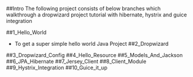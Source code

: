 ##Intro
The following project consists of below branches which walkthrough a dropwizard project tutorial with hibernate, hystrix and guice integration

##1_Hello_World
* To get a super simple hello world Java Project
##2_Dropwizard

##3_Dropwizard_Config
##4_Hello_Resource
##5_Models_And_Jackson
##6_JPA_Hibernate
##7_Jersey_Client
##8_Client_Module
##9_Hystrix_Integration
##10_Guice_it_up